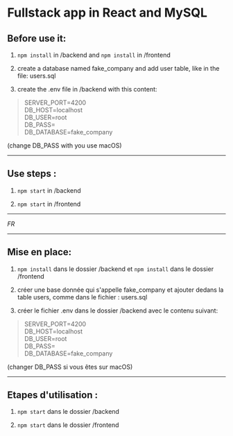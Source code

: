 ﻿# Fullstack app in React and MySQL

## Before use it:

1) `npm install` in /backend and `npm install` in /frontend

2) create a database named fake_company and add user table, like in the file: users.sql

3) create the .env file in /backend with this content:
> SERVER_PORT=4200  
> DB_HOST=localhost  
> DB_USER=root  
> DB_PASS=  
> DB_DATABASE=fake_company  

(change DB_PASS with you use macOS)

***

## Use steps :
1) `npm start` in /backend

2) `npm start`  in /frontend

***
*FR*
***

## Mise en place:

1) `npm install` dans le dossier /backend et `npm install` dans le dossier /frontend

2) créer une base donnée qui s'appelle fake_company et ajouter dedans la table users, comme dans le fichier : users.sql

3) créer le fichier .env dans le dossier /backend avec le contenu suivant:
> SERVER_PORT=4200  
> DB_HOST=localhost  
> DB_USER=root  
> DB_PASS=  
> DB_DATABASE=fake_company  

(changer DB_PASS si vous êtes sur macOS)

***

## Etapes d'utilisation :
1) `npm start` dans le dossier /backend

2) `npm start` dans le dossier /frontend
